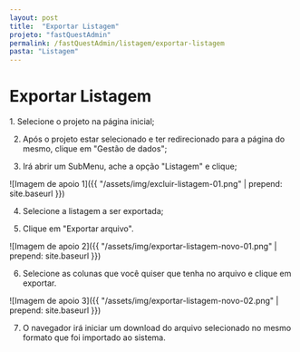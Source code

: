 ```yaml
---
layout: post
title:  "Exportar Listagem"
projeto: "fastQuestAdmin"
permalink: /fastQuestAdmin/listagem/exportar-listagem
pasta: "Listagem"
---
```

# Exportar Listagem

<div class="row" markdown="1">
<div class="6u 12u$(small)" markdown="1">
1. Selecione o projeto na página inicial;

2. Após o projeto estar selecionado e ter redirecionado para a página do mesmo, clique em "Gestão de dados";

3. Irá abrir um SubMenu, ache a opção "Listagem" e clique;
</div>
<div class="6u 12u$(small)" markdown="1">
![Imagem de apoio 1]({{ "/assets/img/excluir-listagem-01.png" | prepend: site.baseurl }})
</div>                               
</div>



4. Selecione a listagem a ser exportada;

5. Clique em "Exportar arquivo".

![Imagem de apoio 2]({{ "/assets/img/exportar-listagem-novo-01.png" | prepend: site.baseurl }})

6. Selecione as colunas que você quiser que tenha no arquivo e clique em exportar.

![Imagem de apoio 3]({{ "/assets/img/exportar-listagem-novo-02.png" | prepend: site.baseurl }})

 7. O navegador irá iniciar um download do arquivo selecionado no mesmo formato que foi importado ao sistema.
